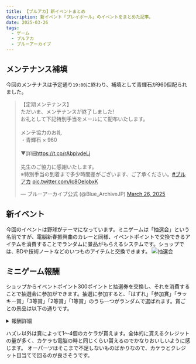 ```yaml
---
title: 【ブルアカ】新イベントまとめ
description: 新イベント「プレイボール」のイベントをまとめた記事。
date: 2025-03-26
tags: 
  - ゲーム
  - ブルアカ
  - ブルーアーカイブ
---
```


## メンテナンス補填
今回のメンテナスは予定通り`19:00`に終わり、補填として青輝石が960個配られました。
<blockquote class="twitter-tweet"><p lang="ja" dir="ltr">【定期メンテナンス】<br>ただいま、メンテナンスが終了しました!<br>お礼として下記特別手当をメールにて配布いたします。<br><br>メンテ協力のお礼<br>・青輝石 × 960<br><br>▼詳細<a href="https://t.co/rAbpivdeLj">https://t.co/rAbpivdeLj</a><br><br>先生のご協力に感謝いたします。<br>※特別手当の到着まで多少時間差がございます、ご了承ください。<a href="https://twitter.com/hashtag/%E3%83%96%E3%83%AB%E3%82%A2%E3%82%AB?src=hash&amp;ref_src=twsrc%5Etfw">#ブルアカ</a> <a href="https://t.co/Ic8OeIobxK">pic.twitter.com/Ic8OeIobxK</a></p>&mdash; ブルーアーカイブ公式 (@Blue_ArchiveJP) <a href="https://twitter.com/Blue_ArchiveJP/status/1904835903765512450?ref_src=twsrc%5Etfw">March 26, 2025</a></blockquote> <script async src="https://platform.twitter.com/widgets.js" charset="utf-8"></script>

## 新イベント
今回のイベントは野球がテーマになっています。ミニゲームは「抽選会」という名前ですが、電脳新春振興曲のカレーと同様、イベントポイントで交換できるアイテムを消費することでランダムに景品がもらえるシステムです。ショップでは、BDや技術ノートなどのいつものアイテムと交換できます。
![抽選会](https://kelpoftruth.com/articles/assets/media/Y5L2VXjTStLNef9x.png)

## ミニゲーム報酬
ショップからイベントポイント300ポイントと抽選券を交換し、それを消費することで抽選会に参加ができます。抽選に参加すると、「はずれ」「参加賞」「ラッキー賞」「3等賞」「2等賞」「1等賞」のうち一つがランダムで選ばれます。賞ごとの景品は以下の通りです。

<details>
  <summary>
    報酬詳細
  </summary>
  
### はずれ
![はずれ](https://kelpoftruth.com/articles/assets/media/wcFYMnu3kE4tx4Nt.png)

### 参加賞
![参加賞](https://kelpoftruth.com/articles/assets/media/nPu54E5LQm5hzaKZ.png)

### ラッキー賞
![ラッキー賞](https://kelpoftruth.com/articles/assets/media/RaDmTSRZpE3E5m4p.png)

### 3等賞
![3等賞](https://kelpoftruth.com/articles/assets/media/zjR3nTCGXp9VV9Xt.png)

### 2等賞
![2等賞](https://kelpoftruth.com/articles/assets/media/cKJekpJyieiKmE4i.png)

### 1等賞
![1等賞](https://kelpoftruth.com/articles/assets/media/kUyzXhJSTs8FG3ty.png)

</details>

ハズレ以外は賞によって1〜4個のカケラが貰えます。全体的に貰えるクレジットの量が多く、カケラも電脳の時と同じくらい貰えるのでかなりおいしいように感じます。
オーパーツはそこまで不足しないものばかりなので、カケラとクレジット目当てで回るのが良さそうです。

